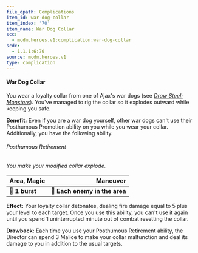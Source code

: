 ```yaml
---
file_dpath: Complications
item_id: war-dog-collar
item_index: '70'
item_name: War Dog Collar
scc:
  - mcdm.heroes.v1:complication:war-dog-collar
scdc:
  - 1.1.1:6:70
source: mcdm.heroes.v1
type: complication
---
```


#### War Dog Collar

You wear a loyalty collar from one of Ajax's war dogs (see *[Draw Steel: Monsters](https://mcdm.gg/DS-Monsters)*). You've managed to rig the collar so it explodes outward while keeping you safe.

**Benefit:** Even if you are a war dog yourself, other war dogs can't use their Posthumous Promotion ability on you while you wear your collar. Additionally, you have the following ability.

###### Posthumous Retirement

*You make your modified collar explode.*

| **Area, Magic** |                  **Maneuver** |
| --------------- | ----------------------------: |
| **📏 1 burst**  | **🎯 Each enemy in the area** |

**Effect:** Your loyalty collar detonates, dealing fire damage equal to 5 plus your level to each target. Once you use this ability, you can't use it again until you spend 1 uninterrupted minute out of combat resetting the collar.

**Drawback:** Each time you use your Posthumous Retirement ability, the Director can spend 3 Malice to make your collar malfunction and deal its damage to you in addition to the usual targets.
